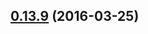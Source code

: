 <a name="0.13.9"></a>
## [0.13.9](https://github.com/paulvanbladel/aurelia-auth/compare/v0.13.7...v0.13.9) (2016-03-25)




